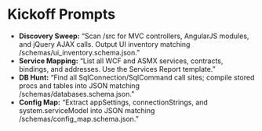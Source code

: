 # Kickoff Prompts

- **Discovery Sweep:** “Scan /src for MVC controllers, AngularJS modules, and jQuery AJAX calls. Output UI inventory matching /schemas/ui_inventory.schema.json.”
- **Service Mapping:** “List all WCF and ASMX services, contracts, bindings, and addresses. Use the Services Report template.”
- **DB Hunt:** “Find all SqlConnection/SqlCommand call sites; compile stored procs and tables into JSON matching /schemas/databases.schema.json.”
- **Config Map:** “Extract appSettings, connectionStrings, and system.serviceModel into JSON matching /schemas/config_map.schema.json.”
